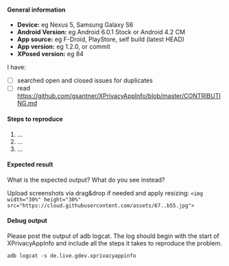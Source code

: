 #### General information

* **Device:** eg Nexus 5, Samsung Galaxy S6
* **Android Version:** eg Android 6.0.1 Stock or Android 4.2 CM
* **App source:** eg F-Droid, PlayStore, self build (latest HEAD)
* **App version:** eg 1.2.0, or commit
* **XPosed version:** eg 84


I have:
- [ ] searched open and closed issues for duplicates
- [ ] read <https://github.com/gsantner/XPrivacyAppInfo/blob/master/CONTRIBUTING.md>

#### Steps to reproduce

1. …
2. …
3. …


#### Expected result

What is the expected output? What do you see instead?

Upload screenshots via drag&drop if needed and apply resizing:
`<img width="30%" height="30%" src="https://cloud.githubusercontent.com/assets/67..b55.jpg">`


#### Debug output

Please post the output of adb logcat. The log should begin with the start of XPrivacyAppInfo and include all the steps it takes to reproduce the problem.

````
adb logcat -s de.live.gdev.xprivacyappinfo
````
